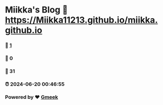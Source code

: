 # Miikka's Blog :link: https://Miikka11213.github.io/miikka.github.io 
### :page_facing_up: [1](https://Miikka11213.github.io/miikka.github.io/tag.html) 
### :speech_balloon: 0 
### :hibiscus: 31 
### :alarm_clock: 2024-06-20 00:46:55 
### Powered by :heart: [Gmeek](https://github.com/Meekdai/Gmeek)
